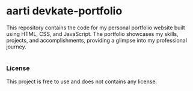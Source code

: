 # aarti devkate-portfolio
This repository contains the code for my personal portfolio website built using HTML, CSS, and JavaScript. The portfolio showcases my skills, projects, and accomplishments, providing a glimpse into my professional journey.

#
### License
This project is free to use and does not contains any license.
